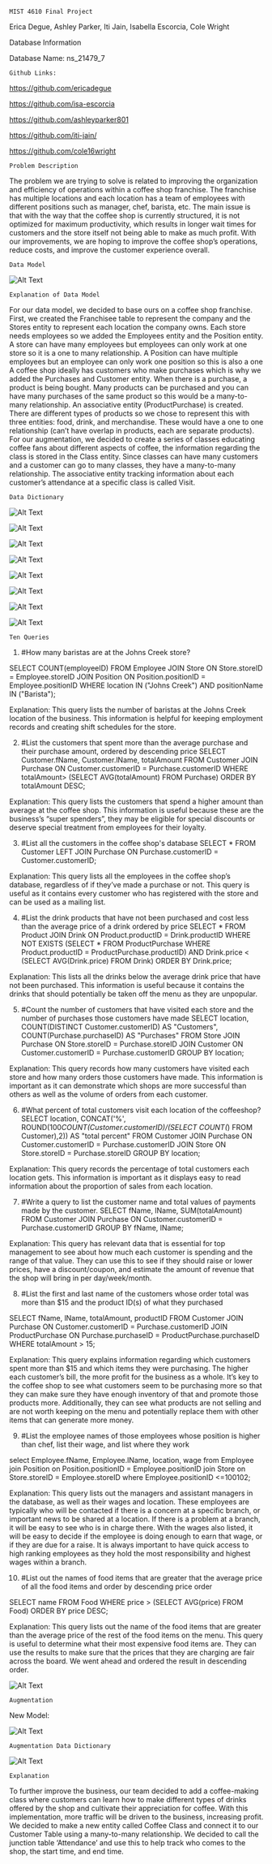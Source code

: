     MIST 4610 Final Project

Erica Degue, Ashley Parker, Iti Jain, Isabella Escorcia, Cole Wright

Database Information

Database Name: ns_21479_7

    Github Links:
https://github.com/ericadegue

https://github.com/isa-escorcia

https://github.com/ashleyparker801 

https://github.com/iti-jain/ 

https://github.com/cole16wright 




    Problem Description
The problem we are trying to solve is related to improving the organization and efficiency of operations within a coffee shop franchise. The franchise has multiple locations and each location has a team of employees with different positions such as manager, chef, barista, etc. The main issue is that with the way that the coffee shop is currently structured, it is not optimized for maximum productivity, which results in longer wait times for customers and the store itself not being able to make as much profit. With our improvements, we are hoping to improve the coffee shop’s operations, reduce costs, and improve the customer experience overall.

    Data Model
![Alt Text](https://github.com/cole16wright/COLE-WRIGHT-SQL_PROJECT1/blob/main/original%20dm.png)

    Explanation of Data Model

For our data model, we decided to base ours on a coffee shop franchise. First, we created the Franchisee table to represent the company and the Stores entity to represent each location the company owns. Each store needs employees so we added the Employees entity and the Position entity. A store can have many employees but employees can only work at one store so it is a one to many relationship. A Position can have multiple employees but an employee can only work one position so this is also a one A coffee shop ideally has customers who make purchases which is why we added the Purchases and Customer entity. When there is a purchase, a product is being bought. Many products can be purchased and you can have many purchases of the same product so this would be a many-to-many relationship. An associative entity (ProductPurchase) is created. There are different types of products so we chose to represent this with three entities: food, drink, and merchandise. These would have a one to one relationship (can’t have overlap in products, each are separate products). For our augmentation, we decided to create a series of classes educating coffee fans about different aspects of coffee, the information regarding the class is stored in the Class entity. Since classes can have many customers and a customer can go to many classes, they have a many-to-many relationship. The associative entity tracking information about each customer’s attendance at a specific class is called Visit.

    Data Dictionary

   ![Alt Text](https://github.com/cole16wright/COLE-WRIGHT-SQL_PROJECT1/blob/main/dictionary1.png)

![Alt Text](https://github.com/cole16wright/COLE-WRIGHT-SQL_PROJECT1/blob/main/d2.png)

![Alt Text](https://github.com/cole16wright/COLE-WRIGHT-SQL_PROJECT1/blob/main/d3.png)

![Alt Text](https://github.com/cole16wright/COLE-WRIGHT-SQL_PROJECT1/blob/main/d4.png)

![Alt Text](https://github.com/cole16wright/COLE-WRIGHT-SQL_PROJECT1/blob/main/d5.png)

![Alt Text](https://github.com/cole16wright/COLE-WRIGHT-SQL_PROJECT1/blob/main/d6.png)

![Alt Text](https://github.com/cole16wright/COLE-WRIGHT-SQL_PROJECT1/blob/main/d7.png)

![Alt Text](https://github.com/cole16wright/COLE-WRIGHT-SQL_PROJECT1/blob/main/d8.png)

    Ten Queries

1. #How many baristas are at the Johns Creek store?

SELECT COUNT(employeeID)
FROM Employee
JOIN Store ON Store.storeID = Employee.storeID
JOIN Position ON Position.positionID = Employee.positionID
WHERE location IN ("Johns Creek") AND positionName IN ("Barista");

Explanation: This query lists the number of baristas at the Johns Creek location of the business. This information is helpful for keeping employment records and creating shift schedules for the store. 

2. #List the customers that spent more than the average purchase and their purchase amount, ordered by descending price
SELECT Customer.fName, Customer.lName, totalAmount
FROM Customer
JOIN Purchase ON Customer.customerID = Purchase.customerID
WHERE totalAmount> (SELECT AVG(totalAmount) FROM Purchase)
ORDER BY totalAmount DESC;

Explanation: This query lists the customers that spend a higher amount than average at the coffee shop. This information is useful because these are the business’s “super spenders”, they may be eligible for special discounts or deserve special treatment from employees for their loyalty.

3. #List all the customers in the coffee shop's database
SELECT *
FROM Customer
LEFT JOIN Purchase ON Purchase.customerID = Customer.customerID;

Explanation: This query lists all the employees in the coffee shop’s database, regardless of if they’ve made a purchase or not. This query is useful as it contains every customer who has registered with the store and can be used as a mailing list.

4. #List the drink products that have not been purchased and cost less than the average price of a drink ordered by price
SELECT *
FROM Product
JOIN Drink ON Product.productID = Drink.productID
WHERE NOT EXISTS (SELECT * FROM ProductPurchase WHERE Product.productID = ProductPurchase.productID)
AND Drink.price < (SELECT AVG(Drink.price) FROM Drink)
ORDER BY Drink.price;

Explanation: This lists all the drinks below the average drink price that have not been purchased. This information is useful because it contains the drinks that should potentially be taken off the menu as they are unpopular. 

5. #Count the number of customers that have visited each store and the number of purchases those customers have made
SELECT location, COUNT(DISTINCT Customer.customerID) AS "Customers", COUNT(Purchase.purchaseID) AS "Purchases"
FROM Store
JOIN Purchase ON Store.storeID = Purchase.storeID
JOIN Customer ON Customer.customerID = Purchase.customerID
GROUP BY location;

Explanation: This query records how many customers have visited each store and how many orders those customers have made. This information is important as it can demonstrate which shops are more successful than others as well as the volume of orders from each customer.

6. #What percent of total customers visit each location of the coffeeshop?
SELECT location, CONCAT('%', ROUND(100*COUNT(Customer.customerID)/(SELECT COUNT(*) FROM Customer),2)) AS "total percent"
FROM Customer
JOIN Purchase ON Customer.customerID = Purchase.customerID
JOIN Store ON Store.storeID = Purchase.storeID
GROUP BY location;

Explanation: This query records the percentage of total customers each location gets. This information is important as it displays easy to read information about the proportion of sales from each location.

7. #Write a query to list the customer name and total values of payments made by the customer.
SELECT fName, lName, SUM(totalAmount)
FROM Customer
JOIN Purchase ON Customer.customerID = Purchase.customerID
GROUP BY fName, lName;

Explanation: This query has relevant data that is essential for top management to see about how much each customer is spending and the range of that value. They can use this to see if they should raise or lower prices, have a discount/coupon, and estimate the amount of revenue that the shop will bring in per day/week/month. 

8. #List the first and last name of the customers whose order total was more than $15 and the product ID(s) of what they purchased

SELECT fName, lName, totalAmount, productID
FROM Customer
JOIN Purchase ON Customer.customerID = Purchase.customerID
JOIN ProductPurchase ON Purchase.purchaseID = ProductPurchase.purchaseID
WHERE totalAmount > 15;

Explanation: This query explains information regarding which customers spent more than $15 and which items they were purchasing. The higher each customer’s bill, the more profit for the business as a whole. It’s key to the coffee shop to see what customers seem to be purchasing more so that they can make sure they have enough inventory of that and promote those products more. Additionally, they can see what products are not selling and are not worth keeping on the menu and potentially replace them with other items that can generate more money.


9. #List the employee names of those employees whose position is higher than chef, list their wage, and list where they work

select Employee.fName, Employee.lName, location, wage
from Employee
join Position on Position.positionID = Employee.positionID
join Store on Store.storeID = Employee.storeID
where Employee.positionID <=100102;

Explanation: This query lists out the managers and assistant managers in the database, as well as their wages and location. These employees are typically who will be contacted if there is a concern at a specific branch, or important news to be shared at a location. If there is a problem at a branch, it will be easy to see who is in charge there. With the wages also listed, it will be easy to decide if the employee is doing enough to earn that wage, or if they are due for a raise. It is always important to have quick access to high ranking employees as they hold the most responsibility and highest wages within a branch.

10. #List out the names of food items that are greater that the average price of all the food items and order by descending price order

SELECT name 
FROM Food 
WHERE price > (SELECT AVG(price) FROM Food)
ORDER BY price DESC;


Explanation: This query lists out the name of the food items that are greater than the average price of the rest of the food items on the menu. This query is useful to determine what their most expensive food items are. They can use the results to make sure that the prices that they are charging are fair across the board. We went ahead and ordered the result in descending order.

![Alt Text](https://github.com/cole16wright/COLE-WRIGHT-SQL_PROJECT1/blob/main/checklist.png)

    Augmentation

New Model:

![Alt Text](https://github.com/cole16wright/COLE-WRIGHT-SQL_PROJECT1/blob/main/Augmented%20Data%20Model.png)

    Augmentation Data Dictionary

![Alt Text](https://github.com/cole16wright/COLE-WRIGHT-SQL_PROJECT1/blob/main/d9.png) 

    Explanation

To further improve the business, our team decided to add a coffee-making class where customers can learn how to make different types of drinks offered by the shop and cultivate their appreciation for coffee. With this implementation, more traffic will be driven to the business, increasing profit. We decided to make a new entity called Coffee Class and connect it to our Customer Table using a many-to-many relationship. We decided to call the junction table ‘Attendance’ and use this to help track who comes to the shop, the start time, and end time. 
